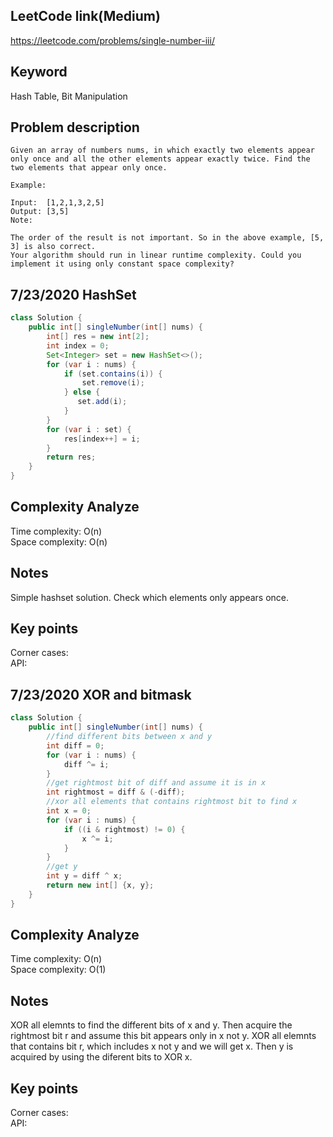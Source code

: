 ## LeetCode link(Medium)
https://leetcode.com/problems/single-number-iii/

## Keyword
Hash Table, Bit Manipulation

## Problem description
```
Given an array of numbers nums, in which exactly two elements appear only once and all the other elements appear exactly twice. Find the two elements that appear only once.

Example:

Input:  [1,2,1,3,2,5]
Output: [3,5]
Note:

The order of the result is not important. So in the above example, [5, 3] is also correct.
Your algorithm should run in linear runtime complexity. Could you implement it using only constant space complexity?
```
## 7/23/2020 HashSet

```java
class Solution {
    public int[] singleNumber(int[] nums) {
        int[] res = new int[2];
        int index = 0;
        Set<Integer> set = new HashSet<>();
        for (var i : nums) {
            if (set.contains(i)) {
                set.remove(i);
            } else {
               set.add(i); 
            }
        }
        for (var i : set) {
            res[index++] = i;
        }
        return res;
    }
}
```

## Complexity Analyze
Time complexity: O(n)\
Space complexity: O(n)

## Notes
Simple hashset solution. Check which elements only appears once.

## Key points
Corner cases: \
API: 

## 7/23/2020 XOR and bitmask

```java
class Solution {
    public int[] singleNumber(int[] nums) {
        //find different bits between x and y
        int diff = 0;
        for (var i : nums) {
            diff ^= i;
        }
        //get rightmost bit of diff and assume it is in x
        int rightmost = diff & (-diff);
        //xor all elements that contains rightmost bit to find x
        int x = 0;
        for (var i : nums) {
            if ((i & rightmost) != 0) {
                x ^= i;
            }
        }
        //get y
        int y = diff ^ x;
        return new int[] {x, y};
    }
}
```

## Complexity Analyze
Time complexity: O(n)\
Space complexity: O(1)

## Notes
XOR all elemnts to find the different bits of x and y. Then acquire the rightmost bit r and assume this bit appears only in x not y. XOR all elemnts that contains bit r, which includes x not y and we will get x. Then y is acquired by using the diferent bits to XOR x.

## Key points
Corner cases: \
API: 